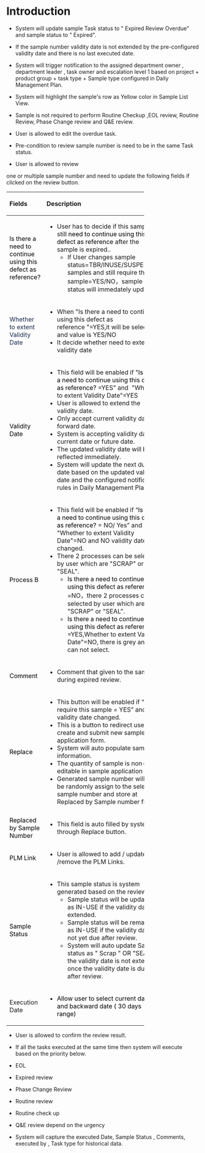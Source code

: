 # Introduction


- System will update sample Task status to " Expired Review Overdue" and sample status to " Expired".

- If the sample number validity date is not extended by the pre-configured validity date and there is no last executed date.

- System will trigger notification to the assigned department owner , department leader , task owner and escalation level 1 based on project + product group + task type + Sample type configured in Daily Management Plan.

- System will highlight the sample's row as Yellow color in Sample List View.

- Sample is not required
to perform Routine Checkup ,EOL review, Routine Review, Phase Change review and Q&E review.
- User is allowed to edit the overdue task.

- Pre-condition to review sample number is need to be in the same Task status.

- User is allowed to review

one or multiple sample number and need to update the following fields if clicked on the review button.
<table class="relative-table wrapped confluenceTable" style="width: 71.4923%;"><colgroup><col style="width: 29.375%;" /><col style="width: 70.625%;" /></colgroup><thead><tr><th style="text-align: left;" class="confluenceTh"><p>Fields</p></th><th style="text-align: left;" class="confluenceTh"><p>Description </p></th></tr></thead><tbody><tr><td style="text-align: left;" class="confluenceTd"><span style="color: rgb(0,0,0);">Is there a need to continue using this defect as reference?</span></td><td style="text-align: left;" class="confluenceTd"><ul><li>User has to decide if this sample still <span style="color: rgb(0,0,0);">need to continue using this defect as reference</span> after the sample is expired..<br /><ul><li>If User changes sample status=TBR/INUSE/SUSPECTED samples and still require this sample=YES/NO，sample status will immedately update</li></ul></li></ul></td></tr><tr><td colspan="1" class="confluenceTd"><span style="color: rgb(23,43,77);">Whether to extent Validity Date</span></td><td colspan="1" class="confluenceTd"><ul style="text-align: left;"><li>When "Is there a need to continue using this defect as reference<span> "=YES,it will be selected and value is YES/NO</span></li><li><span>It decide whether need to extend validity date </span></li></ul></td></tr><tr><td style="text-align: left;" class="confluenceTd"><span style="color: rgb(0,0,0);">Validity Date</span></td><td style="text-align: left;" class="confluenceTd"><ul style="text-align: left;"><li><span>This field will be enabled if "<span style="color: rgb(0,0,0);">Is there a need to continue using this defect as reference?</span><span> </span>=YES" and  "<span>Whether to extent Validity Date"=YES</span></span></li><li><span>User is allowed to extend the validity date.</span></li><li><span>Only accept current validity date or forward date.</span></li><li><span><span>System is accepting validity date = current date or future date.</span></span></li><li><span>The updated validity date will be reflected immediately.</span></li><li><span>System will update the next due date based on the updated validity date and the configured notification rules in Daily Management Plan.</span></li></ul></td></tr><tr><td style="text-align: left;" colspan="1" class="confluenceTd"><span style="color: rgb(0,0,0);">Process B</span></td><td style="text-align: left;" colspan="1" class="confluenceTd"><ul style="text-align: left;"><li><span>This field will be enabled if “<span style="color: rgb(0,0,0);">Is there a need to continue using this defect as reference?</span><span> </span>= NO/ Yes” and  "<span>Whether to extent Validity Date"=NO and</span> NO validity date changed.</span></li><li><span>There 2 processes can be selected by user which are "SCRAP" or "SEAL".</span><ul><li><span><span style="color: rgb(0,0,0);">Is there a need to continue using this defect as reference?</span>=NO，there 2 processes can be selected by user which are "SCRAP" or "SEAL".</span></li><li><span><span style="color: rgb(0,0,0);">Is there a need to continue using this defect as reference?</span>=YES,<span>Whether to extent Validity Date"=NO,</span><span> </span>there is grey and can not select. </span></li></ul></li></ul></td></tr><tr><td style="text-align: left;" colspan="1" class="confluenceTd"><span style="color: rgb(0,0,0);">Comment</span></td><td style="text-align: left;" colspan="1" class="confluenceTd"><ul><li>Comment that given to the sample during expired review.</li></ul></td></tr><tr><td style="text-align: left;" colspan="1" class="confluenceTd"><span style="color: rgb(0,0,0);">Replace</span></td><td style="text-align: left;" colspan="1" class="confluenceTd"><ul style="text-align: left;"><li><span>This button will be enabled if “Still require this sample = YES” and NO validity date changed.</span></li><li><span><span>This is a button to redirect user to create and submit new sample application form.</span></span></li><li>System will auto populate sample information.</li><li><span>The quantity of sample is non- editable in sample application form.<br /></span></li><li><span>Generated sample number will be </span>randomly<span> assign to the selected sample number and store at Replaced by Sample number field.</span></li></ul></td></tr><tr><td style="text-align: left;" colspan="1" class="confluenceTd"><span style="color: rgb(0,0,0);">Replaced by Sample Number</span></td><td style="text-align: left;" colspan="1" class="confluenceTd"><ul style="text-align: left;"><li><span>This field is auto filled by system through Replace button.</span></li></ul></td></tr><tr><td style="text-align: left;" colspan="1" class="confluenceTd"><span style="color: rgb(0,0,0);">PLM Link</span></td><td style="text-align: left;" colspan="1" class="confluenceTd"><ul style="text-align: left;"><li><span>User is allowed to add / update /remove the PLM Links.</span></li></ul></td></tr><tr><td style="text-align: left;" colspan="1" class="confluenceTd"><span style="color: rgb(0,0,0);">Sample Status</span></td><td style="text-align: left;" colspan="1" class="confluenceTd"><ul><li>This sample status is system generated based on the review .<ul><li><span>Sample status will be updated  as IN-USE if the validity date is extended.</span></li><li><span><span>Sample status will be remaining as IN-USE if the validity date not yet due after review.</span><br /></span></li><li><span>System will auto update Sample status as " Scrap " OR "SEAL" if the validity date is not extended once the validity date is due after review.</span></li></ul></li></ul></td></tr><tr><td style="text-align: left;" colspan="1" class="confluenceTd">Execution Date</td><td style="text-align: left;" colspan="1" class="confluenceTd"><ul><li><span style="color: rgb(0,0,0);">Allow user to select current date and backward date ( 30 days range)</span></li></ul></td></tr></tbody></table>





- User is allowed to confirm the review result.


- If all the tasks executed at the same time then system will execute based on the priority below.

- EOL

- Expired review

- Phase Change Review

- Routine review

- Routine check up

- Q&E review depend on the urgency

- System will capture the executed Date, Sample Status , Comments, executed by , Task type for historical data.
